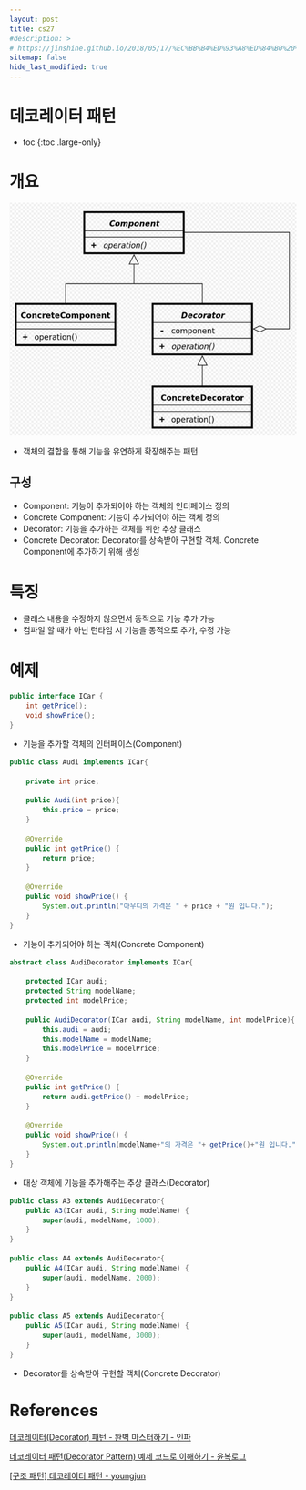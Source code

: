 ```yaml
---
layout: post
title: cs27
#description: >
# https://jinshine.github.io/2018/05/17/%EC%BB%B4%ED%93%A8%ED%84%B0%20%EA%B8%B0%EC%B4%88/%EB%A9%94%EB%AA%A8%EB%A6%AC%EA%B5%AC%EC%A1%B0/
sitemap: false
hide_last_modified: true
---
```

# 데코레이터 패턴

* toc
{:toc .large-only}

# 개요

![](/assets/img/cs/decorator.png)

- 객체의 결합을 통해 기능을 유연하게 확장해주는 패턴

## 구성

- Component: 기능이 추가되어야 하는 객체의 인터페이스 정의
- Concrete Component: 기능이 추가되어야 하는 객체 정의
- Decorator: 기능을 추가하는 객체를 위한 추상 클래스
- Concrete Decorator: Decorator를 상속받아 구현할 객체. Concrete Component에 추가하기 위해 생성

# 특징

- 클래스 내용을 수정하지 않으면서 동적으로 기능 추가 가능
- 컴파일 할 때가 아닌 런타임 시 기능을 동적으로 추가, 수정 가능

# 예제

```JAVA
public interface ICar {
    int getPrice();
    void showPrice();
}
```

- 기능을 추가할 객체의 인터페이스(Component)

```JAVA
public class Audi implements ICar{

    private int price;

    public Audi(int price){
        this.price = price;
    }

    @Override
    public int getPrice() {
        return price;
    }

    @Override
    public void showPrice() {
        System.out.println("아우디의 가격은 " + price + "원 입니다.");
    }
}
```

- 기능이 추가되어야 하는 객체(Concrete Component)

```JAVA
abstract class AudiDecorator implements ICar{

    protected ICar audi;
    protected String modelName;
    protected int modelPrice;

    public AudiDecorator(ICar audi, String modelName, int modelPrice){
        this.audi = audi;
        this.modelName = modelName;
        this.modelPrice = modelPrice;
    }

    @Override
    public int getPrice() {
        return audi.getPrice() + modelPrice;
    }

    @Override
    public void showPrice() {
        System.out.println(modelName+"의 가격은 "+ getPrice()+"원 입니다.");
    }
}
```

- 대상 객체에 기능을 추가해주는 추상 클래스(Decorator)

```JAVA
public class A3 extends AudiDecorator{
    public A3(ICar audi, String modelName) {
        super(audi, modelName, 1000);
    }
}

public class A4 extends AudiDecorator{
    public A4(ICar audi, String modelName) {
        super(audi, modelName, 2000);
    }
}

public class A5 extends AudiDecorator{
    public A5(ICar audi, String modelName) {
        super(audi, modelName, 3000);
    }
}
```

- Decorator를 상속받아 구현할 객체(Concrete Decorator)

# References

[데코레이터(Decorator) 패턴 - 완벽 마스터하기 - 인파](https://inpa.tistory.com/entry/GOF-%F0%9F%92%A0-%EB%8D%B0%EC%BD%94%EB%A0%88%EC%9D%B4%ED%84%B0Decorator-%ED%8C%A8%ED%84%B4-%EC%A0%9C%EB%8C%80%EB%A1%9C-%EB%B0%B0%EC%9B%8C%EB%B3%B4%EC%9E%90)

[데코레이터 패턴(Decorator Pattern) 예제 코드로 이해하기 - 윤복로그](https://goyunji.tistory.com/129?category=952466)

[[구조 패턴] 데코레이터 패턴 - youngjun](https://dev-youngjun.tistory.com/213)